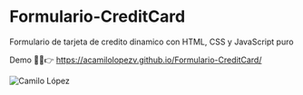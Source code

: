 # Formulario-CreditCard
Formulario de tarjeta de credito dinamico con HTML, CSS y JavaScript puro

Demo 👨‍💻👉 https://acamilolopezv.github.io/Formulario-CreditCard/

![Camilo López](https://repository-images.githubusercontent.com/321566333/bb52f480-3e6f-11eb-9619-4f8997f8b331)
